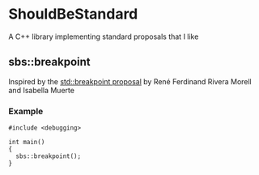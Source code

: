 # ShouldBeStandard
A C++ library implementing standard proposals that I like

## sbs::breakpoint
Inspired by the [std::breakpoint proposal](https://www.open-std.org/jtc1/sc22/wg21/docs/papers/2022/p2514r0.html) by René Ferdinand Rivera Morell and Isabella Muerte

### Example
```
#include <debugging>

int main()
{
  sbs::breakpoint();
}
```
